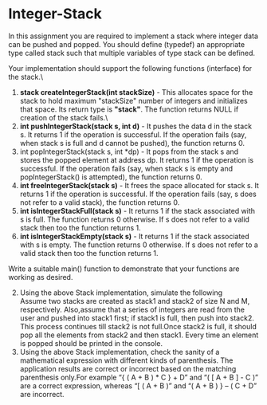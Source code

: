 # Integer-Stack
In this assignment you are required to implement a stack where integer data can be pushed and popped. You should define (typedef) an appropriate type called stack such that multiple variables of type stack can be defined.

Your implementation should support the following functions (interface) for the stack.\
1. **stack createIntegerStack(int stackSize)** - This allocates space for the stack to hold maximum "stackSize" number of integers and initializes that space. Its return type is **"stack"**. The function returns NULL if creation of the stack fails.\
2. **int pushIntegerStack(stack s, int d)** - It pushes the data d in the stack s. It returns 1 if the operation is successful. If the operation fails (say, when stack s is full and d cannot be pushed), the function returns 0.
3. int popIntegerStack(stack s, int *dp) - It pops from the stack s and stores the popped element at address dp. It returns 1 if the operation is successful. If the operation fails (say, when stack s is empty and popIntegerStack() is attempted), the function returns 0.
4. **int freeIntegerStack(stack s)** - It frees the space allocated for stack s. It returns 1 if the operation is successful. If the operation fails (say, s does not refer to a valid stack), the function returns 0.
5. **int isIntegerStackFull(stack s)** - It returns 1 if the stack associated with s is full. The function returns 0 otherwise. If s does not refer to a valid stack then too the function returns 1.
6. **int isIntegerStackEmpty(stack s)** - It returns 1 if the stack associated with s is empty. The function returns 0 otherwise. If s does not refer to a valid stack then too the function returns 1.
   
Write a suitable main() function to demonstrate that your functions are working as desired.

2. Using the above Stack implementation, simulate the following\
Assume two stacks are created as stack1 and stack2 of size N and M, respectively. Also,assume that a series of integers are read from the user and pushed into stack1 first; if stack1 is full, then push into stack2. This process continues till stack2 is not full.Once stack2 is full, it should pop all the elements from stack2 and then stack1. Every time an element is popped should be printed in the console.
3. Using the above Stack implementation, check the sanity of a mathematical expression with different kinds of parenthesis. The application results are correct or incorrect based on the matching parenthesis only.For example “{ ( A + B ) * C } + D” and “( [ A + B ] - C )” are a correct expression, whereas “[ ( A + B )” and “( A + B ) } – ( C + D” are incorrect.
